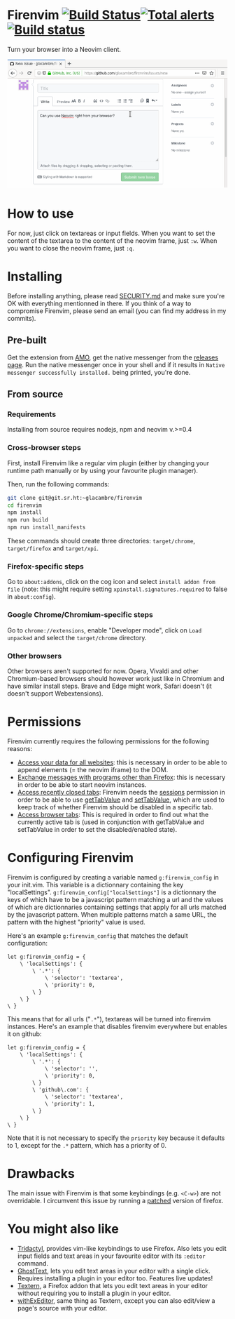 # Firenvim [![Build Status](https://travis-ci.org/glacambre/firenvim.svg?branch=master)](https://travis-ci.org/glacambre/firenvim)[![Total alerts](https://img.shields.io/lgtm/alerts/g/glacambre/firenvim.svg?logo=lgtm&logoWidth=18)](https://lgtm.com/projects/g/glacambre/firenvim/alerts/)[![Build status](https://ci.appveyor.com/api/projects/status/kboak3f5kl9hkgf4/branch/master?svg=true)](https://ci.appveyor.com/project/glacambre/firenvim/branch/master)

Turn your browser into a Neovim client.

![Firenvim demo](firenvim.gif)

# How to use

For now, just click on textareas or input fields. When you want to set the content of the textarea to the content of the neovim frame, just `:w`. When you want to close the neovim frame, just `:q`.

# Installing

Before installing anything, please read [SECURITY.md](SECURITY.md) and make sure you're OK with everything mentionned in there. If you think of a way to compromise Firenvim, please send an email (you can find my address in my commits).

## Pre-built

Get the extension from [AMO](https://addons.mozilla.org/en-US/firefox/addon/firenvim/), get the native messenger from the [releases page](https://github.com/glacambre/firenvim/releases). Run the native messenger once in your shell and if it results in `Native messenger successfully installed.` being printed, you're done.

## From source

### Requirements

Installing from source requires nodejs, npm and neovim v.>=0.4

### Cross-browser steps

First, install Firenvim like a regular vim plugin (either by changing your runtime path manually or by using your favourite plugin manager).

Then, run the following commands:
```sh
git clone git@git.sr.ht:~glacambre/firenvim
cd firenvim
npm install
npm run build
npm run install_manifests
```
These commands should create three directories: `target/chrome`, `target/firefox` and `target/xpi`.

### Firefox-specific steps
Go to `about:addons`, click on the cog icon and select `install addon from file` (note: this might require setting `xpinstall.signatures.required` to false in `about:config`).

### Google Chrome/Chromium-specific steps
Go to `chrome://extensions`, enable "Developer mode", click on `Load unpacked` and select the `target/chrome` directory.

### Other browsers
Other browsers aren't supported for now. Opera, Vivaldi and other Chromium-based browsers should however work just like in Chromium and have similar install steps. Brave and Edge might work, Safari doesn't (it doesn't support Webextensions).

# Permissions

Firenvim currently requires the following permissions for the following reasons:

- [Access your data for all websites](https://support.mozilla.org/en-US/kb/permission-request-messages-firefox-extensions?as=u&utm_source=inproduct#w_access-your-data-for-all-websites): this is necessary in order to be able to append elements (= the neovim iframe) to the DOM.
- [Exchange messages with programs other than Firefox](https://support.mozilla.org/en-US/kb/permission-request-messages-firefox-extensions?as=u#w_exchange-messages-with-programs-other-than-firefox): this is necessary in order to be able to start neovim instances.
- [Access recently closed tabs](https://support.mozilla.org/en-US/kb/permission-request-messages-firefox-extensions?as=u#w_access-recently-closed-tabs): Firenvim needs the [sessions](https://developer.mozilla.org/en-US/docs/Mozilla/Add-ons/WebExtensions/API/sessions) permission in order to be able to use [getTabValue](https://developer.mozilla.org/en-US/docs/Mozilla/Add-ons/WebExtensions/API/sessions/getTabValue) and [setTabValue](https://developer.mozilla.org/en-US/docs/Mozilla/Add-ons/WebExtensions/API/sessions/setTabValue), which are used to keep track of whether Firenvim should be disabled in a specific tab.
- [Access browser tabs](https://support.mozilla.org/en-US/kb/permission-request-messages-firefox-extensions?as=u#w_access-browser-tabs): This is required in order to find out what the currently active tab is (used in conjunction with getTabValue and setTabValue in order to set the disabled/enabled state).

# Configuring Firenvim

Firenvim is configured by creating a variable named `g:firenvim_config` in your init.vim. This variable is a dictionnary containing the key "localSettings". `g:firenvim_config["localSettings"]` is a dictionnary the keys of which have to be a javascript pattern matching a url and the values of which are dictionnaries containing settings that apply for all urls matched by the javascript pattern. When multiple patterns match a same URL, the pattern with the highest "priority" value is used.

Here's an example `g:firenvim_config` that matches the default configuration:
```vimscript
let g:firenvim_config = {
    \ 'localSettings': {
        \ '.*': {
            \ 'selector': 'textarea',
            \ 'priority': 0,
        \ }
    \ }
\ }
```
This means that for all urls ("`.*`"), textareas will be turned into firenvim instances. Here's an example that disables firenvim everywhere but enables it on github:
```vimscript
let g:firenvim_config = {
    \ 'localSettings': {
        \ '.*': {
            \ 'selector': '',
            \ 'priority': 0,
        \ }
        \ 'github\.com': {
            \ 'selector': 'textarea',
            \ 'priority': 1,
        \ }
    \ }
\ }
```
Note that it is not necessary to specify the `priority` key because it defaults to 1, except for the `.*` pattern, which has a priority of 0.

# Drawbacks

The main issue with Firenvim is that some keybindings (e.g. `<C-w>`) are not overridable. I circumvent this issue by running a [patched](https://github.com/glacambre/firefox-patches) version of firefox.

# You might also like

- [Tridactyl](https://github.com/tridactyl/tridactyl), provides vim-like keybindings to use Firefox. Also lets you edit input fields and text areas in your favourite editor with its `:editor` command.
- [GhostText](https://github.com/GhostText/GhostText), lets you edit text areas in your editor with a single click. Requires installing a plugin in your editor too. Features live updates!
- [Textern](https://github.com/jlebon/textern), a Firefox addon that lets you edit text areas in your editor without requiring you to install a plugin in your editor.
- [withExEditor](https://github.com/asamuzaK/withExEditor), same thing as Textern, except you can also edit/view a page's source with your editor.
